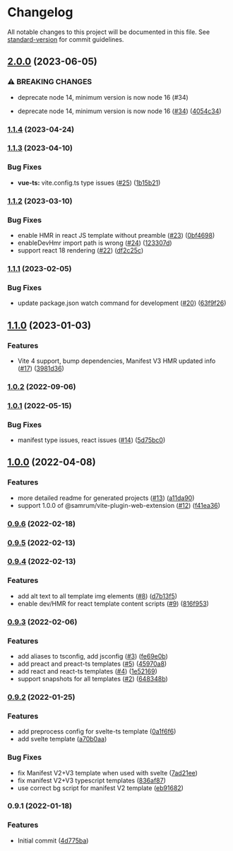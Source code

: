 # Changelog

All notable changes to this project will be documented in this file. See [standard-version](https://github.com/conventional-changelog/standard-version) for commit guidelines.

## [2.0.0](https://github.com/samrum/create-vite-plugin-web-extension/compare/v1.1.4...v2.0.0) (2023-06-05)

### ⚠ BREAKING CHANGES

- deprecate node 14, minimum version is now node 16 (#34)

- deprecate node 14, minimum version is now node 16 ([#34](https://github.com/samrum/create-vite-plugin-web-extension/issues/34)) ([4054c34](https://github.com/samrum/create-vite-plugin-web-extension/commit/4054c34421112c56b1569a1cfeacf9f2d08d7669))

### [1.1.4](https://github.com/samrum/create-vite-plugin-web-extension/compare/v1.1.3...v1.1.4) (2023-04-24)

### [1.1.3](https://github.com/samrum/create-vite-plugin-web-extension/compare/v1.1.2...v1.1.3) (2023-04-10)

### Bug Fixes

- **vue-ts:** vite.config.ts type issues ([#25](https://github.com/samrum/create-vite-plugin-web-extension/issues/25)) ([1b15b21](https://github.com/samrum/create-vite-plugin-web-extension/commit/1b15b210557f03cab7fb63affe10faf03ac711c5))

### [1.1.2](https://github.com/samrum/create-vite-plugin-web-extension/compare/v1.1.1...v1.1.2) (2023-03-10)

### Bug Fixes

- enable HMR in react JS template without preamble ([#23](https://github.com/samrum/create-vite-plugin-web-extension/issues/23)) ([0bf4698](https://github.com/samrum/create-vite-plugin-web-extension/commit/0bf4698eb5b51e7d6df05c6ec4a4303efedf327f))
- enableDevHmr import path is wrong ([#24](https://github.com/samrum/create-vite-plugin-web-extension/issues/24)) ([123307d](https://github.com/samrum/create-vite-plugin-web-extension/commit/123307df1320bab5b0dc32dc9deae3b09413190d))
- support react 18 rendering ([#22](https://github.com/samrum/create-vite-plugin-web-extension/issues/22)) ([df2c25c](https://github.com/samrum/create-vite-plugin-web-extension/commit/df2c25cf47bdaa41fc078fc037b49eb2c7f392b2))

### [1.1.1](https://github.com/samrum/create-vite-plugin-web-extension/compare/v1.1.0...v1.1.1) (2023-02-05)

### Bug Fixes

- update package.json watch command for development ([#20](https://github.com/samrum/create-vite-plugin-web-extension/issues/20)) ([63f9f26](https://github.com/samrum/create-vite-plugin-web-extension/commit/63f9f268422ed3475ce1e6cff344003059b8b7e0))

## [1.1.0](https://github.com/samrum/create-vite-plugin-web-extension/compare/v1.0.2...v1.1.0) (2023-01-03)

### Features

- Vite 4 support, bump dependencies, Manifest V3 HMR updated info ([#17](https://github.com/samrum/create-vite-plugin-web-extension/issues/17)) ([3981d36](https://github.com/samrum/create-vite-plugin-web-extension/commit/3981d3613f7074886c52d6630aed4e085780b42a))

### [1.0.2](https://github.com/samrum/create-vite-plugin-web-extension/compare/v1.0.1...v1.0.2) (2022-09-06)

### [1.0.1](https://github.com/samrum/create-vite-plugin-web-extension/compare/v1.0.0...v1.0.1) (2022-05-15)

### Bug Fixes

- manifest type issues, react issues ([#14](https://github.com/samrum/create-vite-plugin-web-extension/issues/14)) ([5d75bc0](https://github.com/samrum/create-vite-plugin-web-extension/commit/5d75bc0b8754d43b2655116bca190ca76c0a1798))

## [1.0.0](https://github.com/samrum/create-vite-plugin-web-extension/compare/v0.9.6...v1.0.0) (2022-04-08)

### Features

- more detailed readme for generated projects ([#13](https://github.com/samrum/create-vite-plugin-web-extension/issues/13)) ([a11da90](https://github.com/samrum/create-vite-plugin-web-extension/commit/a11da909f0c9728197a078064c2836a3a26c801b))
- support 1.0.0 of @samrum/vite-plugin-web-extension ([#12](https://github.com/samrum/create-vite-plugin-web-extension/issues/12)) ([f41ea36](https://github.com/samrum/create-vite-plugin-web-extension/commit/f41ea369f06126141886877d094d2010184f6e61))

### [0.9.6](https://github.com/samrum/create-vite-plugin-web-extension/compare/v0.9.5...v0.9.6) (2022-02-18)

### [0.9.5](https://github.com/samrum/create-vite-plugin-web-extension/compare/v0.9.4...v0.9.5) (2022-02-13)

### [0.9.4](https://github.com/samrum/create-vite-plugin-web-extension/compare/v0.9.3...v0.9.4) (2022-02-13)

### Features

- add alt text to all template img elements ([#8](https://github.com/samrum/create-vite-plugin-web-extension/issues/8)) ([d7b13f5](https://github.com/samrum/create-vite-plugin-web-extension/commit/d7b13f53b775f6e980731e5ad9b7d07807577104))
- enable dev/HMR for react template content scripts ([#9](https://github.com/samrum/create-vite-plugin-web-extension/issues/9)) ([816f953](https://github.com/samrum/create-vite-plugin-web-extension/commit/816f953c334ad204debf158d3a5502e304746012))

### [0.9.3](https://github.com/samrum/create-vite-plugin-web-extension/compare/v0.9.2...v0.9.3) (2022-02-06)

### Features

- add aliases to tsconfig, add jsconfig ([#3](https://github.com/samrum/create-vite-plugin-web-extension/issues/3)) ([fe69e0b](https://github.com/samrum/create-vite-plugin-web-extension/commit/fe69e0bb61c54fd8046bc8a03b832f51d7ccae06))
- add preact and preact-ts templates ([#5](https://github.com/samrum/create-vite-plugin-web-extension/issues/5)) ([45970a8](https://github.com/samrum/create-vite-plugin-web-extension/commit/45970a87f381c3fa62548a8a6a354546000d9a26))
- add react and react-ts templates ([#4](https://github.com/samrum/create-vite-plugin-web-extension/issues/4)) ([1e52169](https://github.com/samrum/create-vite-plugin-web-extension/commit/1e5216956740adba4f8d6568224f4761ac1c3168))
- support snapshots for all templates ([#2](https://github.com/samrum/create-vite-plugin-web-extension/issues/2)) ([648348b](https://github.com/samrum/create-vite-plugin-web-extension/commit/648348b56122cdcd02d79a8da114735654dce86b))

### [0.9.2](https://github.com/samrum/create-vite-plugin-web-extension/compare/v0.9.1...v0.9.2) (2022-01-25)

### Features

- add preprocess config for svelte-ts template ([0a1f6f6](https://github.com/samrum/create-vite-plugin-web-extension/commit/0a1f6f62a6a784c5bcd0d38daea03fa2bfde8509))
- add svelte template ([a70b0aa](https://github.com/samrum/create-vite-plugin-web-extension/commit/a70b0aa14923b4e59a6ea4ee8ef00b47308a04d5))

### Bug Fixes

- fix Manifest V2+V3 template when used with svelte ([7ad21ee](https://github.com/samrum/create-vite-plugin-web-extension/commit/7ad21ee0c66547e8b297c7bf158be57d5b7b3a4f))
- fix manifest V2+V3 typescript templates ([836af87](https://github.com/samrum/create-vite-plugin-web-extension/commit/836af87fb605040c2a55c3fdbdfadda63b170f34))
- use correct bg script for manifest V2 template ([eb91682](https://github.com/samrum/create-vite-plugin-web-extension/commit/eb916828ef11b54da1fc0c127ff3f9ca7d47b91f))

### 0.9.1 (2022-01-18)

### Features

- Initial commit ([4d775ba](https://github.com/samrum/create-vite-plugin-web-extension/commit/4d775ba7bb993eee5c73feb06dd4a98011179834))
